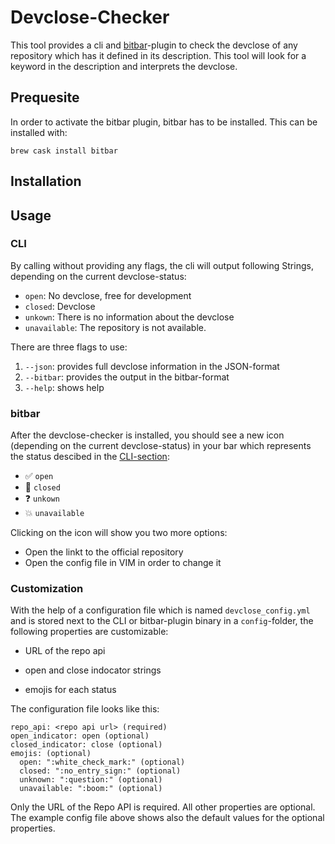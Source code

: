 # Devclose-Checker

This tool provides a cli and [bitbar](https://github.com/matryer/bitbar)-plugin to check the devclose of any repository which has it defined in its description.
This tool will look for a keyword in the description and interprets the devclose.

## Prequesite

In order to activate the bitbar plugin, bitbar has to be installed. This can be
installed with:

`brew cask install bitbar`

## Installation

<!-- For the devclose-checker a homebrew tap exist. This will install CLI and the -->
<!-- bitbar plugin. -->

<!-- Add the homebrew tap by executing: -->

<!-- Install it with: -->

<!-- `bundle install devclose` -->

## Usage

### CLI

By calling without providing any flags, the cli will output following Strings, depending on the current devclose-status:

* `open`: No devclose, free for development
* `closed`: Devclose
* `unkown`: There is no information about the devclose
* `unavailable`: The repository is not available.

There are three flags to use:

1. `--json`: provides full devclose information in the JSON-format
2. `--bitbar`: provides the output in the bitbar-format
3. `--help`: shows help

### bitbar

After the devclose-checker is installed, you should see a new icon (depending on the current devclose-status) in your bar which represents the status descibed in the [CLI-section](#CLI):

* :white_check_mark: `open`
* :no_entry_sign: `closed`
* :question: `unkown`
* :boom: `unavailable`

Clicking on the icon will show you two more options:

* Open the linkt to the official repository
* Open the config file in VIM in order to change it

### Customization

With the help of a configuration file which is named `devclose_config.yml` and
is stored next to the CLI or bitbar-plugin binary in a `config`-folder, the following properties are
customizable:

* URL of the repo api

* open and close indocator strings

* emojis for each status

The configuration file looks like this:

```
repo_api: <repo api url> (required)
open_indicator: open (optional)
closed_indicator: close (optional)
emojis: (optional)
  open: ":white_check_mark:" (optional)
  closed: ":no_entry_sign:" (optional)
  unknown: ":question:" (optional)
  unavailable: ":boom:" (optional)
```

Only the URL of the Repo API is required. All other properties are optional. The
example config file above shows also the default values for the optional
properties.
